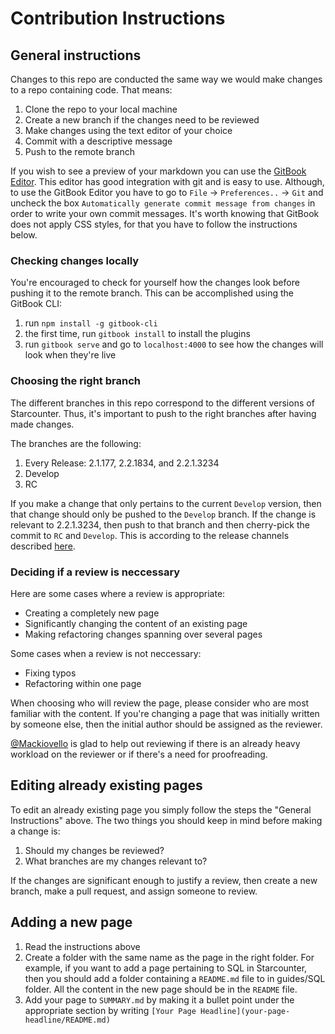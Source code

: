 # Contribution Instructions

## General instructions

Changes to this repo are conducted the same way we would make changes to a repo containing code. That means:

1. Clone the repo to your local machine
2. Create a new branch if the changes need to be reviewed
3. Make changes using the text editor of your choice
4. Commit with a descriptive message
5. Push to the remote branch

If you wish to see a preview of your markdown you can use the [GitBook Editor](https://www.gitbook.com/editor). This editor has good integration with git and is easy to use. Although, to use the GitBook Editor you have to go to `File` -> `Preferences..` -> `Git` and uncheck the box `Automatically generate commit message from changes` in order to write your own commit messages. It's worth knowing that GitBook does not apply CSS styles, for that you have to follow the instructions below.

### Checking changes locally

You're encouraged to check for yourself how the changes look before pushing it to the remote branch. This can be accomplished using the GitBook CLI:

1. run `npm install -g gitbook-cli`
2. the first time, run `gitbook install` to install the plugins
3. run `gitbook serve` and go to `localhost:4000` to see how the changes will look when they're live

### Choosing the right branch

The different branches in this repo correspond to the different versions of Starcounter. Thus, it's important to push to the right branches after having made changes.

The branches are the following:

1. Every Release: 2.1.177, 2.2.1834, and 2.2.1.3234
2. Develop
3. RC

If you make a change that only pertains to the current `Develop` version, then that change should only be pushed to the `Develop` branch. If the change is relevant to 2.2.1.3234, then push to that branch and then cherry-pick the commit to `RC` and `Develop`. This is according to the release channels described [here](https://github.com/Starcounter/RebelsLounge/issues/60).

### Deciding if a review is neccessary

Here are some cases where a review is appropriate:

* Creating a completely new page
* Significantly changing the content of an existing page
* Making refactoring changes spanning over several pages

Some cases when a review is not neccessary:

* Fixing typos
* Refactoring within one page

When choosing who will review the page, please consider who are most familiar with the content. If you're changing a page that was initially written by someone else, then the initial author should be assigned as the reviewer.

[@Mackiovello](https://github.com/Mackiovello) is glad to help out reviewing if there is an already heavy workload on the reviewer or if there's a need for proofreading.

## Editing already existing pages

To edit an already existing page you simply follow the steps the "General Instructions" above. The two things you should keep in mind before making a change is:

1. Should my changes be reviewed?
2. What branches are my changes relevant to?

If the changes are significant enough to justify a review, then create a new branch, make a pull request, and assign someone to review.

## Adding a new page

1. Read the instructions above
2. Create a folder with the same name as the page in the right folder. For example, if you want to add a page pertaining to SQL in Starcounter, then you should add a folder containing a `README.md` file to in guides/SQL folder. All the content in the new page should be in the `README` file. 
3. Add your page to `SUMMARY.md` by making it a bullet point under the appropriate section by writing `[Your Page Headline](your-page-headline/README.md)`

